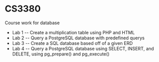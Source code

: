 CS3380
======

Course work for database
* Lab 1 -- Create a multiplication table using PHP and HTML
* Lab 2 -- Query a PostgreSQL database with predefined querys
* Lab 3 -- Create a SQL database based off of a given ERD
* Lab 4 -- Query a PostgreSQL database using SELECT, INSERT, and DELETE, using pg_prepare() and pg_execute()
